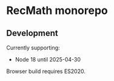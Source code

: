 # RecMath monorepo

## Development

Currently supporting:

- Node 18 until 2025-04-30

Browser build requires ES2020.
